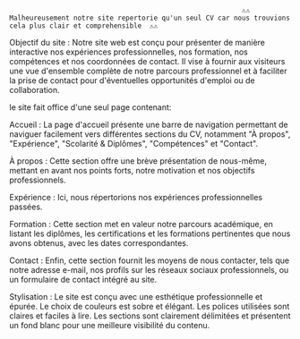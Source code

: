 
                                                              ⚠⚠ Malheureusement notre site repertorie qu'un seul CV car nous trouvions cela plus clair et comprehensible  ⚠⚠


Objectif du site : Notre site web est conçu pour présenter de manière interactive nos expériences professionnelles, nos formation, nos compétences et nos coordonnées de contact. 
Il vise à fournir aux visiteurs une vue d'ensemble complète de notre parcours professionnel et à faciliter la prise de contact pour d'éventuelles opportunités d'emploi ou de collaboration.

le site fait office d'une seul page contenant:

Accueil : 
       La page d'accueil présente une barre de navigation permettant de naviguer facilement vers différentes sections
       du CV, notamment "À propos", "Expérience", "Scolarité & Diplômes", "Compétences" et "Contact".

À propos : 
       Cette section offre une brève présentation de nous-même, mettant en avant nos points forts, notre motivation
       et nos objectifs professionnels.

Expérience : 
       Ici, nous répertorions nos expériences professionnelles passées.

Formation : 
       Cette section met en valeur notre parcours académique, en listant les diplômes, les certifications et les 
       formations pertinentes que nous avons obtenus, avec les dates correspondantes.

Contact : 
       Enfin, cette section fournit les moyens de nous contacter, tels que notre adresse e-mail, nos profils sur
       les réseaux sociaux professionnels, ou un formulaire de contact intégré au site.

Stylisation : 
       Le site est conçu avec une esthétique professionnelle et épurée. Le choix de couleurs est sobre et élégant. 
       Les polices utilisées sont claires et faciles à lire. Les sections sont clairement délimitées et présentent
       un fond blanc pour une meilleure visibilité du contenu.



